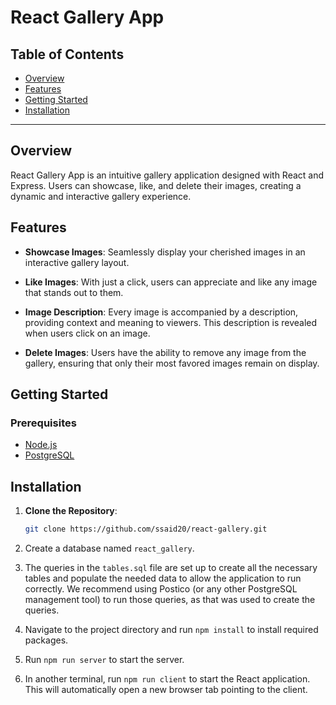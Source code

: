 # React Gallery App

## Table of Contents

- [Overview](#overview)
- [Features](#features)
- [Getting Started](#getting-started)
- [Installation](#installation)

---

## Overview

React Gallery App is an intuitive gallery application designed with React and Express. Users can showcase, like, and delete their images, creating a dynamic and interactive gallery experience.

## Features

- **Showcase Images**: Seamlessly display your cherished images in an interactive gallery layout.
  
- **Like Images**: With just a click, users can appreciate and like any image that stands out to them.

- **Image Description**: Every image is accompanied by a description, providing context and meaning to viewers. This description is revealed when users click on an image.
  
- **Delete Images**: Users have the ability to remove any image from the gallery, ensuring that only their most favored images remain on display.

## Getting Started

### Prerequisites

- [Node.js](https://nodejs.org/en/)
- [PostgreSQL](https://www.postgresql.org/download/)

## Installation

1. **Clone the Repository**:
    ```bash
    git clone https://github.com/ssaid20/react-gallery.git
    ```

2. Create a database named `react_gallery`.

3. The queries in the `tables.sql` file are set up to create all the necessary tables and populate the needed data to allow the application to run correctly. We recommend using Postico (or any other PostgreSQL management tool) to run those queries, as that was used to create the queries.

4. Navigate to the project directory and run `npm install` to install required packages.

5. Run `npm run server` to start the server.

6. In another terminal, run `npm run client` to start the React application. This will automatically open a new browser tab pointing to the client.

